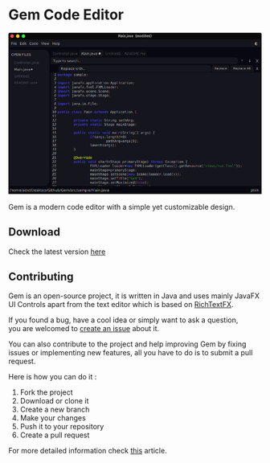 # Gem Code Editor
<p align="center">
    <img src="resources/gems1.png" alt="">
</p>
Gem is a modern code editor with a simple yet customizable design.  

## Download
Check the latest version [here](https://github.com/adxl/Gem/releases/latest)

## Contributing
Gem is an open-source project, it is written in Java and uses mainly JavaFX UI Controls
apart from the text editor which is based on [RichTextFX](https://github.com/FXMisc/RichTextFX). 

If you found a bug, have a cool idea or simply want to ask a question,  
you are welcomed to [create an issue](https://github.com/adxl/Gem/issues) about it.

You can also contribute to the project and help improving Gem by fixing issues or 
implementing new features, all you have to do is to submit a pull request.
 
Here is how you can do it :  
1. Fork the project  
2. Download or clone it 
3. Create a new branch  
4. Make your changes  
5. Push it to your repository  
6. Create a pull request  

For more detailed information check [this](https://opensource.com/article/19/7/create-pull-request-github) article.







